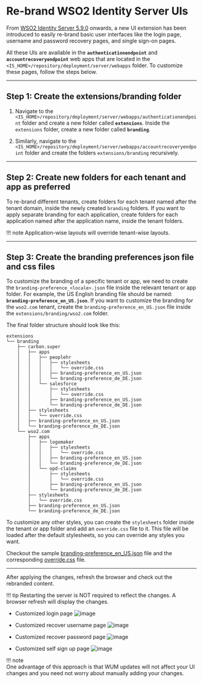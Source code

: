 # Re-brand WSO2 Identity Server UIs

From [WSO2 Identity Server 5.9.0](https://wso2.com/identity-and-access-management/) onwards, a new UI extension has been introduced to easily re-brand  basic user interfaces like the login page, username and password recovery pages, and single sign-on pages.

All these UIs are available in the **`authenticationendpoint`** and **`accountrecoveryendpoint`** web apps that are located in the `<IS_HOME>/repository/deployment/server/webapps` folder. To customize these pages, follow the steps below. 

---

## Step 1: Create the extensions/branding folder

1. Navigate to the `<IS_HOME>/repository/deployment/server/webapps/authenticationendpoint` folder and create a new folder called **`extensions`**. Inside the `extensions` folder, create a new folder called **`branding`**.
           
2. Similarly, navigate to the `<IS_HOME>/repository/deployment/server/webapps/accountrecoveryendpoint` folder and create the folders `extensions/branding` recursively.

---

## Step 2: Create new folders for each tenant and app as preferred

To re-brand different tenants, create folders for each tenant named after the tenant domain, inside the newly created `branding` folders.
If you want to apply separate branding for each application, create folders for each application named after the application name, inside the tenant folders.

!!! note
Application-wise layouts will override tenant-wise layouts.

---

## Step 3: Create the branding preferences json file and css files

To customize the branding of a specific tenant or app, we need to create the `branding-preference_<locale>.json` file inside the relevant tenant or app folder. 
For example, the US English branding file should be named: **`branding-preference_en_US.json`**. If you want to customize the branding for the `wso2.com` tenant, create the `branding-preference_en_US.json` file inside the `extensions/branding/wso2.com` folder.

The final folder structure should look like this:
```
extensions
└── branding
    ├── carbon.super
    │   ├── apps
    │   │   ├── peoplehr
    │   │   │   ├── stylesheets
    │   │   │   │   └── override.css
    │   │   │   ├── branding-preference_en_US.json
    │   │   │   └── branding-preference_de_DE.json
    │   │   └── salesforce
    │   │       ├── stylesheets
    │   │       │   └── override.css
    │   │       ├── branding-preference_en_US.json
    │   │       └── branding-preference_de_DE.json
    │   ├── stylesheets
    │   │   └── override.css
    │   ├── branding-preference_en_US.json
    │   └── branding-preference_de_DE.json
    └── wso2.com
        ├── apps
        │   ├── logomaker
        │   │   ├── stylesheets
        │   │   │   └── override.css
        │   │   ├── branding-preference_en_US.json
        │   │   └── branding-preference_de_DE.json
        │   └── opd-claims
        │       ├── stylesheets
        │       │   └── override.css
        │       ├── branding-preference_en_US.json
        │       └── branding-preference_de_DE.json
        ├── stylesheets
        │   └── override.css
        ├── branding-preference_en_US.json
        └── branding-preference_de_DE.json
```
To customize any other styles, you can create the `stylesheets` folder inside the tenant or app folder and add an `override.css` file to it. This file will be loaded after the default stylesheets, so you can override any styles you want.

Checkout the sample [branding-preference_en_US.json](https://github.com/wso2/docs-is/tree/master/en/docs/assets/code-samples/branding-preference_en_US.json) file and the corresponding [override.css](https://github.com/wso2/docs-is/tree/master/en/docs/assets/code-samples/override.css) file.

---

After applying the changes, refresh the browser and check out the rebranded content.

!!! tip
    Restarting the server is NOT required to reflect the changes. A browser refresh will display the changes. 

-  Customized login page
![image]({{base_path}}/assets/img/extend/rebranded-ui-1.png)

- Customized recover username page
![image]({{base_path}}/assets/img/extend/rebranded-ui-2.png)
  
- Customized recover password page
![image]({{base_path}}/assets/img/extend/rebranded-ui-3.png)

- Customized self sign up page
![image]({{base_path}}/assets/img/extend/rebranded-ui-4.png)

!!! note  
    One advantage of this approach is that WUM updates will not affect your UI changes and you need not worry about manually adding your changes. 

